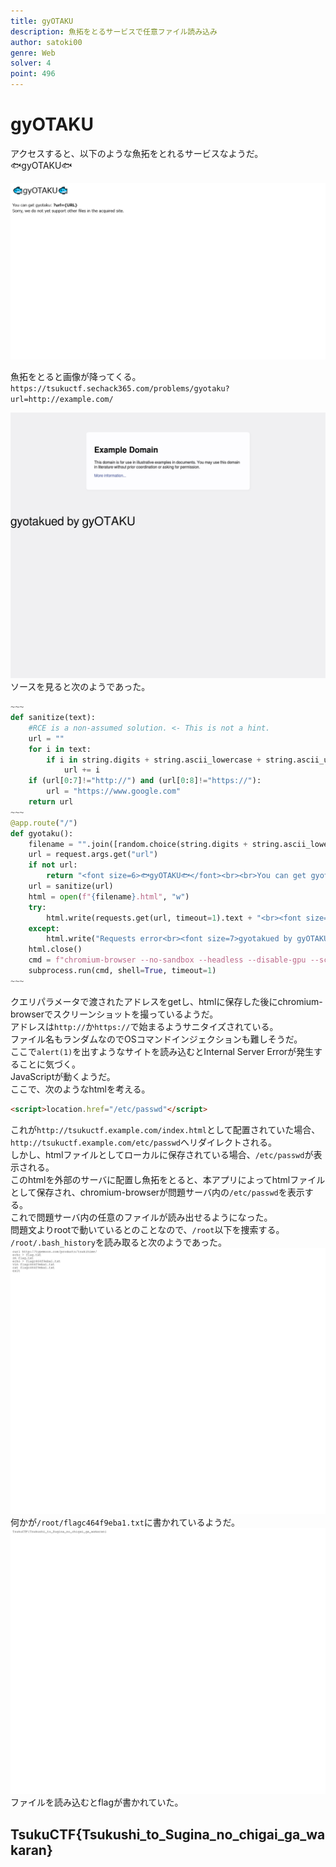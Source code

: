 ```yaml
---
title: gyOTAKU
description: 魚拓をとるサービスで任意ファイル読み込み
author: satoki00
genre: Web
solver: 4
point: 496
---
```


# gyOTAKU
アクセスすると、以下のような魚拓をとれるサービスなようだ。  
🐟gyOTAKU🐟  

![images/image1.png](./images/image1.png)  

魚拓をとると画像が降ってくる。  
`https://tsukuctf.sechack365.com/problems/gyotaku?url=http://example.com/`  

![images/image2.png](./images/image2.png)  
ソースを見ると次のようであった。  

```python
~~~
def sanitize(text):
    #RCE is a non-assumed solution. <- This is not a hint.
    url = ""
    for i in text:
        if i in string.digits + string.ascii_lowercase + string.ascii_uppercase + "./_:":
            url += i
    if (url[0:7]!="http://") and (url[0:8]!="https://"):
        url = "https://www.google.com"
    return url
~~~
@app.route("/")
def gyotaku():
    filename = "".join([random.choice(string.digits + string.ascii_lowercase + string.ascii_uppercase) for i in range(15)])
    url = request.args.get("url")
    if not url:
        return "<font size=6>🐟gyOTAKU🐟</font><br><br>You can get gyotaku: <strong>?url={URL}</strong><br>Sorry, we do not yet support other files in the acquired site."
    url = sanitize(url)
    html = open(f"{filename}.html", "w")
    try:
        html.write(requests.get(url, timeout=1).text + "<br><font size=7>gyotakued by gyOTAKU</font>")
    except:
        html.write("Requests error<br><font size=7>gyotakued by gyOTAKU</font>")
    html.close()
    cmd = f"chromium-browser --no-sandbox --headless --disable-gpu --screenshot='./gyotaku-{filename}.png' --window-size=1280,1080 '{filename}.html'"
    subprocess.run(cmd, shell=True, timeout=1)
~~~
```

クエリパラメータで渡されたアドレスをgetし、htmlに保存した後にchromium-browserでスクリーンショットを撮っているようだ。  
アドレスは`http://`か`https://`で始まるようサニタイズされている。  
ファイル名もランダムなのでOSコマンドインジェクションも難しそうだ。  
ここで`alert(1)`を出すようなサイトを読み込むとInternal Server Errorが発生することに気づく。  
JavaScriptが動くようだ。  
ここで、次のようなhtmlを考える。  

```html
<script>location.href="/etc/passwd"</script>
```

これが`http://tsukuctf.example.com/index.html`として配置されていた場合、`http://tsukuctf.example.com/etc/passwd`へリダイレクトされる。  
しかし、htmlファイルとしてローカルに保存されている場合、`/etc/passwd`が表示される。  
このhtmlを外部のサーバに配置し魚拓をとると、本アプリによってhtmlファイルとして保存され、chromium-browserが問題サーバ内の`/etc/passwd`を表示する。  
これで問題サーバ内の任意のファイルが読み出せるようになった。  
問題文よりrootで動いているとのことなので、`/root`以下を捜索する。  
`/root/.bash_history`を読み取ると次のようであった。  
![images/image3.png](./images/image3.png)  
何かが`/root/flagc464f9eba1.txt`に書かれているようだ。  
![images/image4.png](./images/image4.png)  
ファイルを読み込むとflagが書かれていた。  

## TsukuCTF{Tsukushi\_to\_Sugina\_no\_chigai\_ga\_wakaran}
